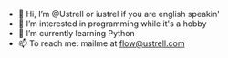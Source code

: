 - 👋 Hi, I’m @Ustrell or iustrel if you are english speakin'
- 👀 I’m interested in programming while it's a hobby
- 🌱 I’m currently learning Python
- 📫 To reach me: mailme at flow@ustrell.com


<!---
Ustrell/Ustrell is a ✨ special ✨ repository because its `README.md` (this file) appears on your GitHub profile.
You can click the Preview link to take a look at your changes.
--->

